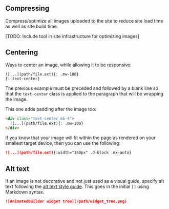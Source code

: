 ## Compressing

Compress/optimize all images uploaded to the site
to reduce site load time as well as site build time.

[TODO: Include tool in site infrastructure for optimizing images]

## Centering

Ways to center an image, while allowing it to be responsive:

```
![...](path/file.ext){: .mw-100}
{:.text-center}
```

The previous example must be preceded and followed by a blank line
so that the `text-center` class is applied to the paragraph
that will be wrapping the image.

This one adds padding after the image too:

```html
<div class="text-center mb-4">
  ![...](path/file.ext){: .mw-100}
</div>
```

If you know that your image will fit
within the page as rendered on your smallest target device, 
then you can use the following:

```markdown
![...](path/file.ext){:width="160px" .d-block .mx-auto}
```

## Alt text

If an image is not decorative and not just used as a visual guide,
specify alt text following the [alt text style guide][]. 
This goes in the initial `[]` using Markdown syntax.

```markdown
![AnimatedBuilder widget tree](/path/widget_tree.png)
```

[alt text style guide]: https://developers.google.com/style/images#alt-text
